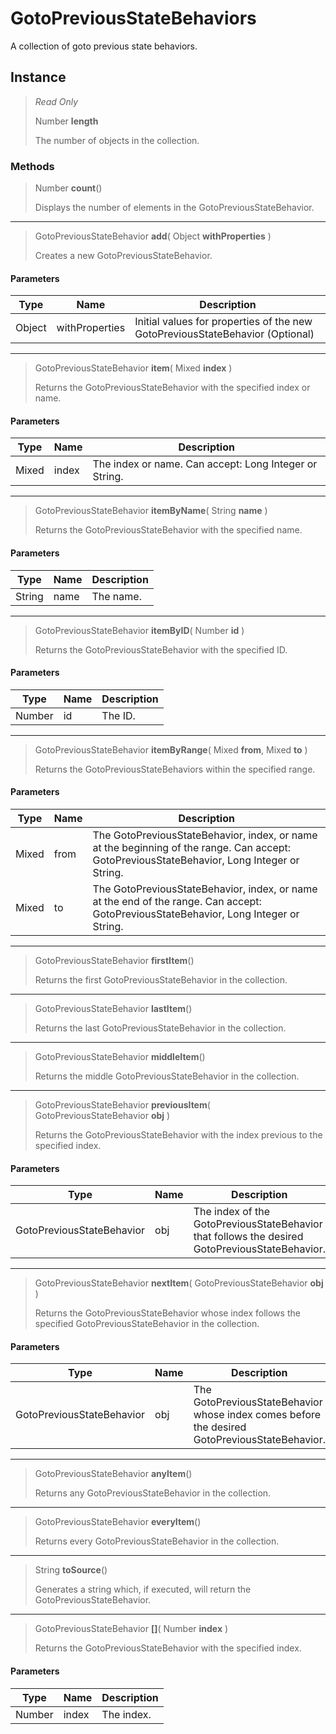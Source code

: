 # GotoPreviousStateBehaviors
A collection of goto previous state behaviors.

## Instance
> *Read Only* 
> 
> Number **length** 
>
> The number of objects in the collection.

### Methods
> Number **count**()
> 
> Displays the number of elements in the GotoPreviousStateBehavior.
*** 
> GotoPreviousStateBehavior **add**( Object **withProperties** )
> 
> Creates a new GotoPreviousStateBehavior.
#### Parameters
| Type | Name | Description |
|---|---|---|
| Object | withProperties | Initial values for properties of the new GotoPreviousStateBehavior (Optional) |

*** 
> GotoPreviousStateBehavior **item**( Mixed **index** )
> 
> Returns the GotoPreviousStateBehavior with the specified index or name.
#### Parameters
| Type | Name | Description |
|---|---|---|
| Mixed | index | The index or name. Can accept: Long Integer or String. |

*** 
> GotoPreviousStateBehavior **itemByName**( String **name** )
> 
> Returns the GotoPreviousStateBehavior with the specified name.
#### Parameters
| Type | Name | Description |
|---|---|---|
| String | name | The name. |

*** 
> GotoPreviousStateBehavior **itemByID**( Number **id** )
> 
> Returns the GotoPreviousStateBehavior with the specified ID.
#### Parameters
| Type | Name | Description |
|---|---|---|
| Number | id | The ID. |

*** 
> GotoPreviousStateBehavior **itemByRange**( Mixed **from**, Mixed **to** )
> 
> Returns the GotoPreviousStateBehaviors within the specified range.
#### Parameters
| Type | Name | Description |
|---|---|---|
| Mixed | from | The GotoPreviousStateBehavior, index, or name at the beginning of the range. Can accept: GotoPreviousStateBehavior, Long Integer or String. |
| Mixed | to | The GotoPreviousStateBehavior, index, or name at the end of the range. Can accept: GotoPreviousStateBehavior, Long Integer or String. |

*** 
> GotoPreviousStateBehavior **firstItem**()
> 
> Returns the first GotoPreviousStateBehavior in the collection.
*** 
> GotoPreviousStateBehavior **lastItem**()
> 
> Returns the last GotoPreviousStateBehavior in the collection.
*** 
> GotoPreviousStateBehavior **middleItem**()
> 
> Returns the middle GotoPreviousStateBehavior in the collection.
*** 
> GotoPreviousStateBehavior **previousItem**( GotoPreviousStateBehavior **obj** )
> 
> Returns the GotoPreviousStateBehavior with the index previous to the specified index.
#### Parameters
| Type | Name | Description |
|---|---|---|
| GotoPreviousStateBehavior | obj | The index of the GotoPreviousStateBehavior that follows the desired GotoPreviousStateBehavior. |

*** 
> GotoPreviousStateBehavior **nextItem**( GotoPreviousStateBehavior **obj** )
> 
> Returns the GotoPreviousStateBehavior whose index follows the specified GotoPreviousStateBehavior in the collection.
#### Parameters
| Type | Name | Description |
|---|---|---|
| GotoPreviousStateBehavior | obj | The GotoPreviousStateBehavior whose index comes before the desired GotoPreviousStateBehavior. |

*** 
> GotoPreviousStateBehavior **anyItem**()
> 
> Returns any GotoPreviousStateBehavior in the collection.
*** 
> GotoPreviousStateBehavior **everyItem**()
> 
> Returns every GotoPreviousStateBehavior in the collection.
*** 
> String **toSource**()
> 
> Generates a string which, if executed, will return the GotoPreviousStateBehavior.
*** 
> GotoPreviousStateBehavior **[]**( Number **index** )
> 
> Returns the GotoPreviousStateBehavior with the specified index.
#### Parameters
| Type | Name | Description |
|---|---|---|
| Number | index | The index. |


